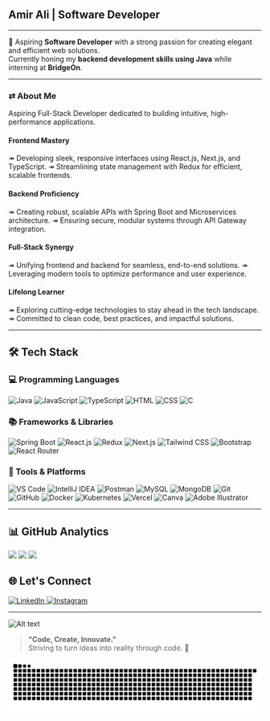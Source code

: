 ## Amir Ali | Software Developer

---

🚀 Aspiring **Software Developer** with a strong passion for creating elegant and efficient web solutions.  
Currently honing my **backend development skills using Java** while interning at  **BridgeOn**.

---


### ⇄ About Me
Aspiring Full-Stack Developer dedicated to building intuitive, high-performance applications.

#### Frontend Mastery
↠ Developing sleek, responsive interfaces using React.js, Next.js, and TypeScript.
↠ Streamlining state management with Redux for efficient, scalable frontends.

#### Backend Proficiency
↠ Creating robust, scalable APIs with Spring Boot and Microservices architecture.
↠ Ensuring secure, modular systems through API Gateway integration.

#### Full-Stack Synergy
↠ Unifying frontend and backend for seamless, end-to-end solutions.
↠ Leveraging modern tools to optimize performance and user experience.

#### Lifelong Learner
↠ Exploring cutting-edge technologies to stay ahead in the tech landscape.
↠ Committed to clean code, best practices, and impactful solutions.

---

## 🛠️ Tech Stack

### 💻 Programming Languages  
<p>
  <img src="https://img.shields.io/badge/Java-007396?style=for-the-badge&logo=java&logoColor=white" alt="Java" />
  <img src="https://img.shields.io/badge/JavaScript-F7DF1E?style=for-the-badge&logo=javascript&logoColor=black" alt="JavaScript" />
  <img src="https://img.shields.io/badge/TypeScript-3178C6?style=for-the-badge&logo=typescript&logoColor=white" alt="TypeScript" />
  <img src="https://img.shields.io/badge/HTML5-E34F26?style=for-the-badge&logo=html5&logoColor=white" alt="HTML" />
  <img src="https://img.shields.io/badge/CSS3-1572B6?style=for-the-badge&logo=css3&logoColor=white" alt="CSS" />
  <img src="https://img.shields.io/badge/C-A8B9CC?style=for-the-badge&logo=c&logoColor=white" alt="C" />
</p>

### 📚 Frameworks & Libraries  
<p>
  <img src="https://img.shields.io/badge/Spring_Boot-6DB33F?style=for-the-badge&logo=springboot&logoColor=white" alt="Spring Boot" />
  <img src="https://img.shields.io/badge/React-61DAFB?style=for-the-badge&logo=react&logoColor=black" alt="React.js" />
  <img src="https://img.shields.io/badge/Redux-764ABC?style=for-the-badge&logo=redux&logoColor=white" alt="Redux" />
  <img src="https://img.shields.io/badge/Next.js-000000?style=for-the-badge&logo=next.js&logoColor=white" alt="Next.js" />
  <img src="https://img.shields.io/badge/Tailwind_CSS-38B2AC?style=for-the-badge&logo=tailwind-css&logoColor=white" alt="Tailwind CSS" />
  <img src="https://img.shields.io/badge/Bootstrap-7952B3?style=for-the-badge&logo=bootstrap&logoColor=white" alt="Bootstrap" />
  <img src="https://img.shields.io/badge/React_Router-CA4245?style=for-the-badge&logo=react-router&logoColor=white" alt="React Router" />
</p>

### 🔧 Tools & Platforms  
<p>
  <img src="https://img.shields.io/badge/Visual_Studio_Code-007ACC?style=for-the-badge&logo=visual-studio-code&logoColor=white" alt="VS Code" />
  <img src="https://img.shields.io/badge/IntelliJ_IDEA-000000?style=for-the-badge&logo=intellij-idea&logoColor=white" alt="IntelliJ IDEA" />
  <img src="https://img.shields.io/badge/Postman-FF6C37?style=for-the-badge&logo=postman&logoColor=white" alt="Postman" />
  <img src="https://img.shields.io/badge/MySQL-4479A1?style=for-the-badge&logo=mysql&logoColor=white" alt="MySQL" />
  <img src="https://img.shields.io/badge/MongoDB-47A248?style=for-the-badge&logo=mongodb&logoColor=white" alt="MongoDB" />
  <img src="https://img.shields.io/badge/Git-F05032?style=for-the-badge&logo=git&logoColor=white" alt="Git" />
  <img src="https://img.shields.io/badge/GitHub-181717?style=for-the-badge&logo=github&logoColor=white" alt="GitHub" />
  <img src="https://img.shields.io/badge/Docker-2496ED?style=for-the-badge&logo=docker&logoColor=white" alt="Docker" />
  <img src="https://img.shields.io/badge/Kubernetes-326CE5?style=for-the-badge&logo=kubernetes&logoColor=white" alt="Kubernetes" />
  <img src="https://img.shields.io/badge/Vercel-000000?style=for-the-badge&logo=vercel&logoColor=white" alt="Vercel" />
  <img src="https://img.shields.io/badge/Canva-00C4CC?style=for-the-badge&logo=canva&logoColor=white" alt="Canva" />
  <img src="https://img.shields.io/badge/Adobe%20Illustrator-FF9A00?style=for-the-badge&logo=adobeillustrator&logoColor=white" alt="Adobe Illustrator" />
</p>

---

## 📊 GitHub Analytics
![](https://github-readme-stats.vercel.app/api?username=aamiraliv&theme=aura_dark&hide_border=false&include_all_commits=false&count_private=false)
![](https://nirzak-streak-stats.vercel.app/?user=aamiraliv&theme=aura_dark&hide_border=false)
![](https://github-readme-stats.vercel.app/api/top-langs/?username=aamiraliv&theme=aura_dark&hide_border=false&include_all_commits=false&count_private=false&layout=compact)


## 🌐 Let's Connect  
<p>
  <a href="https://www.linkedin.com/in/amir-ali-v-9ab1912aa/" target="_blank">
    <img src="https://img.shields.io/badge/LinkedIn-0077B5?style=for-the-badge&logo=linkedin&logoColor=white" alt="LinkedIn" />
  </a>
  <a href="https://www.instagram.com/aamiir.v/?igsh=a21rbzNicmt6MDNk&utm_source=qr#" target="_blank">
    <img src="https://img.shields.io/badge/Instagram-E4405F?style=for-the-badge&logo=instagram&logoColor=white" alt="Instagram" />
  </a>
</p>

---

![Alt text](https://spotify-recently-played-readme.vercel.app/api?user=pb597nb8xfl6aya91p8baye4p&width=1000&count=3)

> **"Code, Create, Innovate."**  
> Striving to turn ideas into reality through code. 🌟


<img src="https://raw.githubusercontent.com/aamiraliv/aamiraliv/output/snake.svg" alt="Snake animation" />





 
